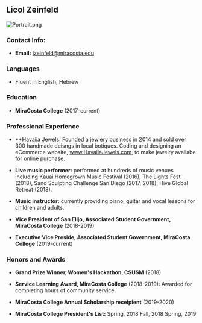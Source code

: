 ## Licol Zeinfeld

![Portrait.png](src)

### Contact Info: 

- **Email:** lzeinfeld@miracosta.edu

### Languages

- Fluent in English, Hebrew

### Education

- **MiraCosta College** (2017-current)

### Professional Experience

- **Havaiia Jewels:
Founded a jewlery business in 2014 and sold over 300 handmade deisngs in local botiques. Coding and designing an eCommerce website, www.HavaiiaJewels.com, to make jewelry availabe for online purchase.

- **Live music performer:** performed at hundreds of music venues including Kauai Homegrown Music Festival (2016), The Lights Fest (2018), Sand Sculpting Challenge San Diego (2017, 2018), Hive Global Retreat (2018).

- **Music instructor:** currently providing piano, guitar and vocal lessons for children and adults.

- **Vice President of San Elijo, Associated Student Government, MiraCosta College** (2018-2019)

- **Executive Vice Preside, Associated Student Government, MiraCosta College** (2019-current)


### Honors and Awards

- **Grand Prize Winner, Women's Hackathon, CSUSM** (2018)
 
- **Service Learning Award, MiraCosta College** (2018-2019): 
Awarded for completing hours of community service. 

- **MiraCosta College Annual Scholarship receipient** (2019-2020)

-  **MiraCosta College President's List:**
Spring, 2018
Fall, 2018
Spring, 2019



